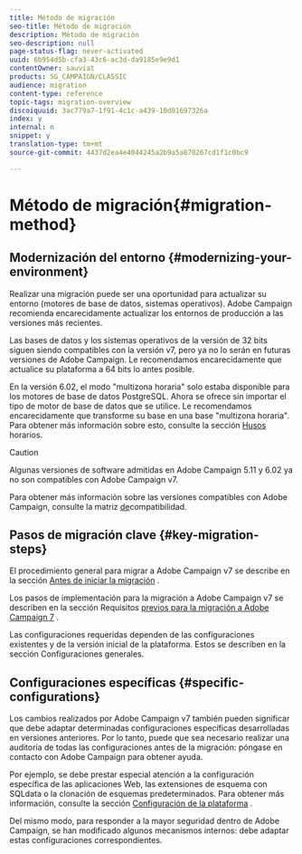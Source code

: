 ```yaml
---
title: Método de migración
seo-title: Método de migración
description: Método de migración
seo-description: null
page-status-flag: never-activated
uuid: 6b954d5b-cfa3-43c6-ac3d-da9185e9e9d1
contentOwner: sauviat
products: SG_CAMPAIGN/CLASSIC
audience: migration
content-type: reference
topic-tags: migration-overview
discoiquuid: 3ac779a7-1f91-4c1c-a439-10d01697326a
index: y
internal: n
snippet: y
translation-type: tm+mt
source-git-commit: 4437d2ea4e4044245a2b9a5a870267cd1f1c0bc9

---
```



# Método de migración{#migration-method}

## Modernización del entorno {#modernizing-your-environment}

Realizar una migración puede ser una oportunidad para actualizar su entorno (motores de base de datos, sistemas operativos). Adobe Campaign recomienda encarecidamente actualizar los entornos de producción a las versiones más recientes.

Las bases de datos y los sistemas operativos de la versión de 32 bits siguen siendo compatibles con la versión v7, pero ya no lo serán en futuras versiones de Adobe Campaign. Le recomendamos encarecidamente que actualice su plataforma a 64 bits lo antes posible.

En la versión 6.02, el modo &quot;multizona horaria&quot; solo estaba disponible para los motores de base de datos PostgreSQL. Ahora se ofrece sin importar el tipo de motor de base de datos que se utilice. Le recomendamos encarecidamente que transforme su base en una base &quot;multizona horaria&quot;. Para obtener más información sobre esto, consulte la sección [Husos](../../migration/using/general-configurations.md#time-zones) horarios.

>[!CAUTION]
>
>Algunas versiones de software admitidas en Adobe Campaign 5.11 y 6.02 ya no son compatibles con Adobe Campaign v7.
>
>Para obtener más información sobre las versiones compatibles con Adobe Campaign, consulte la matriz [de](https://helpx.adobe.com/campaign/kb/compatibility-matrix.html)compatibilidad.

## Pasos de migración clave {#key-migration-steps}

El procedimiento general para migrar a Adobe Campaign v7 se describe en la sección [Antes de iniciar la migración](../../migration/using/before-starting-migration.md) .

Los pasos de implementación para la migración a Adobe Campaign v7 se describen en la sección Requisitos [previos para la migración a Adobe Campaign 7](../../migration/using/prerequisites-for-migration-to-adobe-campaign-7.md) .

Las configuraciones requeridas dependen de las configuraciones existentes y de la versión inicial de la plataforma. Estos se describen en la sección Configuraciones [](../../migration/using/general-configurations.md) generales.

## Configuraciones específicas {#specific-configurations}

Los cambios realizados por Adobe Campaign v7 también pueden significar que debe adaptar determinadas configuraciones específicas desarrolladas en versiones anteriores. Por lo tanto, puede que sea necesario realizar una auditoría de todas las configuraciones antes de la migración: póngase en contacto con Adobe Campaign para obtener ayuda.

Por ejemplo, se debe prestar especial atención a la configuración específica de las aplicaciones Web, las extensiones de esquema con SQLdata o la clonación de esquemas predeterminados. Para obtener más información, consulte la sección [Configuración de la plataforma](../../migration/using/configuring-your-platform.md) .

Del mismo modo, para responder a la mayor seguridad dentro de Adobe Campaign, se han modificado algunos mecanismos internos: debe adaptar estas configuraciones correspondientes.
